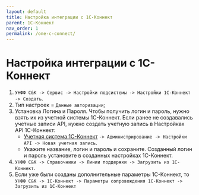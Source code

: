 ```yaml
---
layout: default
title: Настройка интеграции с 1С-Коннект
parent: 1С-Коннект
nav_order: 1
permalink: /one-c-connect/
---
```


# Настройка интеграции с 1С-Коннект

1. `УНФФ С&К -> Сервис -> Настройки подсистемы -> Настройки 1С-Коннект -> Создать`.
2. Тип настроек = `Данные авторизации`;
3. Установка Логина и Пароля.
Чтобы получить логин и пароль, нужно взять их из учетной системы 1С-Коннект. Если ранее не создавались учетные записи API, нужно создать учетную запись в Настройках API 1С-Коннект:
    * [Учетная система 1С-Коннект](<https://cus.buhphone.com/>) `-> Администрирование -> Настройки API -> Новая учетная запись`.
    * Укажите название, логин и пароль и сохраните.
Созданный логин и пароль установите в созданных настройках 1С-Коннект.
4. `УНФФ С&К -> Справочники -> Линии поддержки -> Загрузить из 1С-Коннект`.
5. Если уже были созданы дополнительные параметры 1С-Коннект, то `УНФФ С&К -> 1С-Коннект -> Параметры сопровождения 1С-Коннект -> Загрузить из 1С-Коннект`
